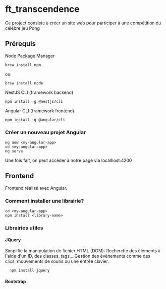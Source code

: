 # ft_transcendence
Ce project consiste à créer un site web pour participer à une compétition du célèbre jeu Pong

## Prérequis
  Node Package Manager
  
    brew install npm
ou

    brew install node
  
  NestJS CLI (framework backend)
  
    npm install -g @nestjs/cli

  Angular CLI (framework frontend)
  
    npm install -g @angular/cli

### Créer un nouveau projet Angular
  
    ng new <my-angular-app>
    cd <my-angular-app>
    ng serve

Une fois fait, on peut accéder à notre page via localhost:4200

## Frontend
Frontend réalisé avec Angular.
### Comment installer une librairie?

    cd <my-angular-app>
    npm install <library-name>
    
### Librairies utiles
#### JQuery
  Simplifie la manipulation de fichier HTML (DOM): Recherche des éléments à l'aide d'un ID, des classes, tags... Gestion des évènements comme des clics, mouvements de souris ou une entrée clavier.

      npm install jquery

#### Bootstrap
